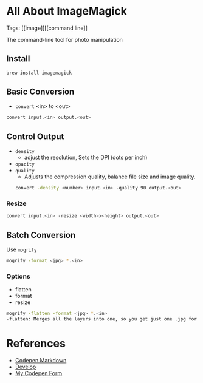# All About ImageMagick

Tags: [[image]][[command line]]

The command-line tool for photo manipulation

## Install

```bash
brew install imagemagick
```

## Basic Conversion

- `convert` \<in\> to \<out\>

```bash
convert input.<in> output.<out>
```

## Control Output

- `density`
  - adjust the resolution, Sets the DPI (dots per inch)
- `opacity`
- `quality`
  -  Adjusts the compression quality, balance file size and image quality.
  ```bash
  convert -density <number> input.<in> -quality 90 output.<out>
  ```

### Resize

```bash
convert input.<in> -resize <width>x<height> output.<out>
```

## Batch Conversion

Use `mogrify`

```bash
mogrify -format <jpg> *.<in>
```

### Options

- flatten
- format
- resize

```bash
mogrify -flatten -format <jpg> *.<in>
-flatten: Merges all the layers into one, so you get just one .jpg for each .psd.
```

# References

- [Codepen Markdown](https://codepen.io.peterbenoit/pen/MWNzoWV)
- [Develop](https://imagemagick.org/script/develop.php)
-  [My Codepen Form](https://codepen.io/DamianS-eng/pen/KKOOKPr)
